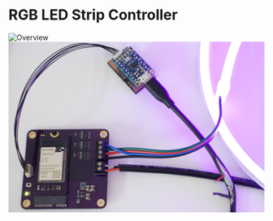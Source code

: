 # RGB LED Strip Controller

![Overview](assets/img/overview.jpg)
![LED Strip](assets/img/with-strip.jpeg)
